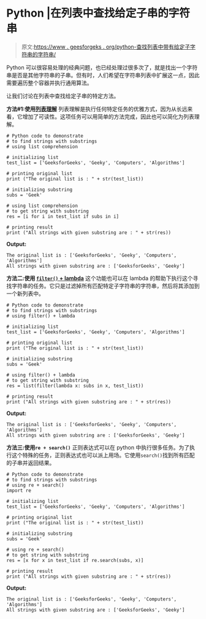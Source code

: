 # Python |在列表中查找给定子串的字符串

> 原文:[https://www . geesforgeks . org/python-查找列表中带有给定子字符串的字符串/](https://www.geeksforgeeks.org/python-finding-strings-with-given-substring-in-list/)

Python 可以很容易处理的经典问题，也已经处理过很多次了，就是找出一个字符串是否是其他字符串的子串。但有时，人们希望在字符串列表中扩展这一点，因此需要遍历整个容器并执行通用算法。

让我们讨论在列表中查找给定子串的特定方法。

**方法#1:使用[列表理解](https://www.geeksforgeeks.org/python-list-comprehension-and-slicing/)**
列表理解是执行任何特定任务的优雅方式，因为从长远来看，它增加了可读性。这项任务可以用简单的方法完成，因此也可以简化为列表理解。

```
# Python code to demonstrate 
# to find strings with substrings 
# using list comprehension 

# initializing list 
test_list = ['GeeksforGeeks', 'Geeky', 'Computers', 'Algorithms']

# printing original list 
print ("The original list is : " + str(test_list))

# initializing substring
subs = 'Geek'

# using list comprehension 
# to get string with substring 
res = [i for i in test_list if subs in i]

# printing result 
print ("All strings with given substring are : " + str(res))
```

**Output:**

```
The original list is : ['GeeksforGeeks', 'Geeky', 'Computers', 'Algorithms']
All strings with given substring are : ['GeeksforGeeks', 'Geeky']

```

**方法二:使用 [`filter()` + lambda](https://www.geeksforgeeks.org/python-lambda-anonymous-functions-filter-map-reduce/)**
这个功能也可以在 lambda 的帮助下执行这个寻找字符串的任务。它只是过滤掉所有匹配特定子字符串的字符串，然后将其添加到一个新列表中。

```
# Python code to demonstrate 
# to find strings with substrings 
# using filter() + lambda

# initializing list 
test_list = ['GeeksforGeeks', 'Geeky', 'Computers', 'Algorithms']

# printing original list 
print ("The original list is : " + str(test_list))

# initializing substring
subs = 'Geek'

# using filter() + lambda 
# to get string with substring 
res = list(filter(lambda x: subs in x, test_list))

# printing result 
print ("All strings with given substring are : " + str(res))
```

**Output:**

```
The original list is : ['GeeksforGeeks', 'Geeky', 'Computers', 'Algorithms']
All strings with given substring are : ['GeeksforGeeks', 'Geeky']

```

**方法三:使用`re + search()`**
正则表达式可以在 python 中执行很多任务。为了执行这个特殊的任务，正则表达式也可以派上用场。它使用`search()`找到所有匹配的子串并返回结果。

```
# Python code to demonstrate 
# to find strings with substrings 
# using re + search()
import re

# initializing list 
test_list = ['GeeksforGeeks', 'Geeky', 'Computers', 'Algorithms']

# printing original list 
print ("The original list is : " + str(test_list))

# initializing substring
subs = 'Geek'

# using re + search()
# to get string with substring 
res = [x for x in test_list if re.search(subs, x)]

# printing result 
print ("All strings with given substring are : " + str(res))
```

**Output:**

```
The original list is : ['GeeksforGeeks', 'Geeky', 'Computers', 'Algorithms']
All strings with given substring are : ['GeeksforGeeks', 'Geeky']

```